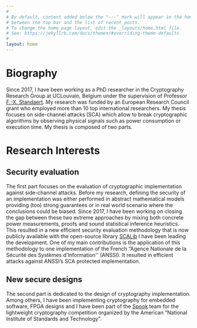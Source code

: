 ```yaml
---
#
# By default, content added below the "---" mark will appear in the home page
# between the top bar and the list of recent posts.
# To change the home page layout, edit the _layouts/home.html file.
# See: https://jekyllrb.com/docs/themes/#overriding-theme-defaults
#
layout: home
---
```


# Biography

Since 2017, I have been working as a PhD researcher in the Cryptography Research Group at UCLouvain, Belgium under the supervision of Professor [F.-X. Standaert](https://perso.uclouvain.be/fstandae/). My research was funded by an European Research Council grant who employed more than 10 top international  researchers. 
My thesis focuses on side-channel attacks (SCA) which allow to break cryptographic algorithms by observing physical signals such as power consumption or execution time. My thesis is composed of two parts.

# Research Interests
## Security evaluation
The first part focuses on the evaluation of cryptographic implementation against side-channel attacks. Before my research, defining the security of an implementation was either performed in abstract mathematical models providing (too) strong guarantees or in real world scenario where the conclusions could be biased. Since 2017, I have been working on closing the gap between these two extreme approaches by mixing both concrete power measurements, proofs and sound statistical inference heuristics. This resulted in a new efficient security evaluation methodology that is now publicly available with the open-source library [SCALib](https://github.com/simple-crypto/SCALib) I have been leading the development. 
One of my main contributions is the application of this methodology to one implementation of the French  “Agence Nationale de la Sécurité des Systèmes d'Information'' (ANSSI).  It resulted in  efficient attacks against ANSSI’s SCA protected implementation.

## New secure designs
The second part is dedicated to the design of cryptography implementation. Among others, I have been implementing cryptography for embedded software, FPGA designs and I have been part of the [Spook](https://www.spook.dev/) team for the lightweight cryptography competition organized by the American “National Institute of Standards and Technology”.
